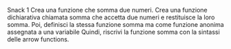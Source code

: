 Snack 1
Crea una funzione che somma due numeri.
Crea una funzione dichiarativa chiamata somma che accetta due numeri e restituisce la loro somma.
Poi, definisci la stessa funzione somma ma come funzione anonima assegnata a una variabile
Quindi, riscrivi la funzione somma con la sintassi delle arrow functions.